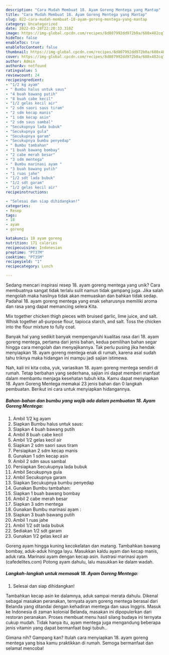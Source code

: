 ```yaml
---
description: "Cara Mudah Membuat 18. Ayam Goreng Mentega yang Mantap"
title: "Cara Mudah Membuat 18. Ayam Goreng Mentega yang Mantap"
slug: 822-cara-mudah-membuat-18-ayam-goreng-mentega-yang-mantap
category: Uncategorized
date: 2022-03-28T22:20:33.310Z
image: https://img-global.cpcdn.com/recipes/8d807992dd972b0a/680x482cq70/18-ayam-goreng-mentega-foto-resep-utama.jpg
hideToc: false
enableToc: true
enableTocContent: false
thumbnail: https://img-global.cpcdn.com/recipes/8d807992dd972b0a/680x482cq70/18-ayam-goreng-mentega-foto-resep-utama.jpg
cover: https://img-global.cpcdn.com/recipes/8d807992dd972b0a/680x482cq70/18-ayam-goreng-mentega-foto-resep-utama.jpg
author: Admin
authorAv: notfound
ratingvalue: 5
reviewcount: 24
recipeingredient:
- "1/2 kg ayam"
- " Bumbu halus untuk saus"
- "4 buah bawang putih"
- "8 buah cabe kecil"
- "1/2 gelas kecil air"
- "2 sdm saori saus tiram"
- "2 sdm kecap manis"
- "1 sdm kecap asin"
- "2 sdm saus sambal"
- "Secukupnya lada bubuk"
- "Secukupnya gula"
- "Secukupnya garam"
- "Secukupnya bumbu penyedap"
- " Bumbu tambahan"
- "1 buah bawang bombay"
- "2 cabe merah besar"
- "3 sdm mentega"
- " Bumbu marinasi ayam "
- "3 buah bawang putih"
- "1 ruas jahe"
- "1/2 sdt lada bubuk"
- "1/2 sdt garam"
- "1/2 gelas kecil air"
recipeinstructions:

- "Selesai dan siap dihidangkan!"
categories:
- Resep
tags:
- 18
- ayam
- goreng

katakunci: 18 ayam goreng 
nutrition: 171 calories
recipecuisine: Indonesian
preptime: "PT37M"
cooktime: "PT35M"
recipeyield: "1"
recipecategory: Lunch

---
```





Sedang mencari inspirasi resep 18. ayam goreng mentega yang unik? Cara membuatnya sangat tidak terlalu sulit namun tidak gampang juga. Jika salah mengolah maka hasilnya tidak akan memuaskan dan bahkan tidak sedap. Padahal 18. ayam goreng mentega yang enak seharusnya memiliki aroma dan rasa yang dapat memancing selera Kita.





Mix together chicken thigh pieces with bruised garlic, lime juice, and salt. Whisk together all-purpose flour, tapioca starch, and salt. Toss the chicken into the flour mixture to fully coat.

Banyak hal yang sedikit banyak mempengaruhi kualitas rasa dari 18. ayam goreng mentega, pertama dari jenis bahan, kedua pemilihan bahan segar hingga cara mengolah dan menyajikannya. Tak perlu pusing jika hendak menyiapkan 18. ayam goreng mentega enak di rumah, karena asal sudah tahu triknya maka hidangan ini mampu jadi sajian istimewa.






Nah, kali ini kita coba, yuk, variasikan 18. ayam goreng mentega sendiri di rumah. Tetap berbahan yang sederhana, sajian ini dapat memberi manfaat dalam membantu menjaga kesehatan tubuh kita. Kamu dapat menyiapkan 18. Ayam Goreng Mentega memakai 23 jenis bahan dan 0 langkah pembuatan. Berikut ini cara untuk menyiapkan hidangannya.

<!--inarticleads1-->

##### Bahan-bahan dan bumbu yang wajib ada dalam pembuatan 18. Ayam Goreng Mentega:

1. Ambil 1/2 kg ayam
1. Siapkan  Bumbu halus untuk saus:
1. Siapkan 4 buah bawang putih
1. Ambil 8 buah cabe kecil
1. Ambil 1/2 gelas kecil air
1. Siapkan 2 sdm saori saus tiram
1. Persiapkan 2 sdm kecap manis
1. Gunakan 1 sdm kecap asin
1. Ambil 2 sdm saus sambal
1. Persiapkan Secukupnya lada bubuk
1. Ambil Secukupnya gula
1. Ambil Secukupnya garam
1. Siapkan Secukupnya bumbu penyedap
1. Gunakan  Bumbu tambahan:
1. Siapkan 1 buah bawang bombay
1. Ambil 2 cabe merah besar
1. Siapkan 3 sdm mentega
1. Gunakan  Bumbu marinasi ayam :
1. Siapkan 3 buah bawang putih
1. Ambil 1 ruas jahe
1. Ambil 1/2 sdt lada bubuk
1. Sediakan 1/2 sdt garam
1. Gunakan 1/2 gelas kecil air


Goreng ayam hingga kuning kecokelatan dan matang. Tambahkan bawang bombay, aduk-aduk hingga layu. Masukkan kaldu ayam dan kecap manis, aduk rata. Marinasi ayam dengan kecap asin. ilustrasi marinasi ayam (cafedelites.com) Potong ayam dahulu, lalu masukkan ke dalam wadah. 

<!--inarticleads2-->

##### Langkah-langkah untuk memasak 18. Ayam Goreng Mentega:


1. Selesai dan siap dihidangkan!

Tambahkan kecap asin ke dalamnya, aduk sampai merata dahulu. Dikenal sebagai masakan peranakan, ternyata ayam goreng mentega berasal dari Belanda yang ditandai dengan kehadiran mentega dan saus Inggris. Masuk ke Indonesia di zaman kolonial Belanda, masakan ini dipopulerkan dari restoran peranakan. Proses membuat menu hasil silang budaya ini ternyata cukup mudah. Tidak hanya itu, ayam mentega juga mengandung beberapa jenis vitamin yang dapat bermanfaat bagi tubuh.. 

Gimana nih? Gampang kan? Itulah cara menyiapkan 18. ayam goreng mentega yang bisa kamu praktikkan di rumah. Semoga bermanfaat dan selamat mencoba!
